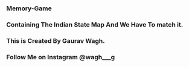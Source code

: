 ### Memory-Game
### Containing The Indian State Map And We Have To match it.

### This is Created By Gaurav Wagh.
### Follow Me on Instagram @wagh___g

